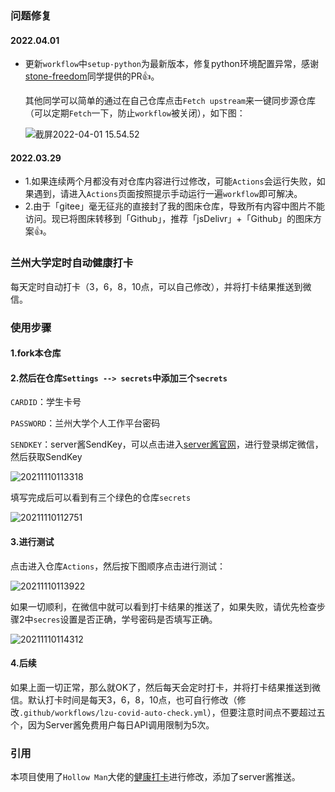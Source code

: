 ### 问题修复

#### 2022.04.01
- 更新`workflow`中`setup-python`为最新版本，修复python环境配置异常，感谢[stone-freedom](https://github.com/stone-freedom)同学提供的PR👍。

  其他同学可以简单的通过在自己仓库点击`Fetch upstream`来一键同步源仓库（可以定期`Fetch`一下，防止`workflow`被关闭），如下图：

  ![截屏2022-04-01 15.54.52](https://cdn.jsdelivr.net/gh/MerickBao/picEmbedding/img/20220401155802.png)


#### 2022.03.29
- 1.如果连续两个月都没有对仓库内容进行过修改，可能`Actions`会运行失败，如果遇到，请进入`Actions`页面按照提示手动运行一遍`workflow`即可解决。
- 2.由于「gitee」毫无征兆的直接封了我的图床仓库，导致所有内容中图片不能访问。现已将图床转移到「Github」，推荐「jsDelivr」+「Github」的图床方案👍。

### 兰州大学定时自动健康打卡
 
每天定时自动打卡（3，6，8，10点，可以自己修改），并将打卡结果推送到微信。

### 使用步骤

#### 1.fork本仓库

#### 2.然后在仓库`Settings --> secrets`中添加三个`secrets`

`CARDID`：学生卡号

`PASSWORD`：兰州大学个人工作平台密码

`SENDKEY`：server酱SendKey，可以点击进入[server酱官网](https://sct.ftqq.com/)，进行登录绑定微信，然后获取SendKey

![20211110113318](https://cdn.jsdelivr.net/gh/MerickBao/picEmbedding/img/20220329225959.png)

填写完成后可以看到有三个绿色的仓库`secrets`

![20211110112751](https://cdn.jsdelivr.net/gh/MerickBao/picEmbedding/img/20220329230033.png)

#### 3.进行测试

点击进入仓库`Actions`，然后按下图顺序点击进行测试：

![20211110113922](https://cdn.jsdelivr.net/gh/MerickBao/picEmbedding/img/20220329230101.png)

如果一切顺利，在微信中就可以看到打卡结果的推送了，如果失败，请优先检查步骤2中`secres`设置是否正确，学号密码是否填写正确。

![20211110114312](https://cdn.jsdelivr.net/gh/MerickBao/picEmbedding/img/20220329230121.png)

#### 4.后续

如果上面一切正常，那么就OK了，然后每天会定时打卡，并将打卡结果推送到微信。默认打卡时间是每天3，6，8，10点，也可自行修改（修改`.github/workflows/lzu-covid-auto-check.yml`），但要注意时间点不要超过五个，因为Server酱免费用户每日API调用限制为5次。

### 引用

本项目使用了`Hollow Man`大佬的[健康打卡](https://gitee.com/hollowman6/LZU-Auto-COVID-Health-Report)进行修改，添加了server酱推送。

